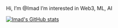 Hi, I’m @Imad
I’m interested in Web3, ML, AI 

[![Imad's GitHub stats](https://github-readme-stats.vercel.app/api?username=imad-moudouani)](https://github.com/imad-moudouani/github-readme-stats)
